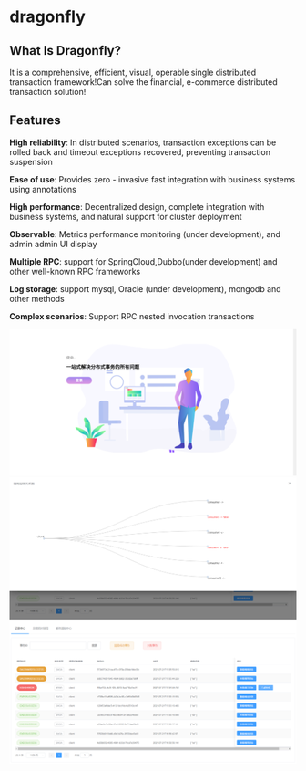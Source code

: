 # dragonfly

## What Is Dragonfly?
It is a comprehensive, efficient, visual, operable single distributed transaction framework!Can solve the financial, e-commerce distributed transaction solution!

## Features

**High reliability**: In distributed scenarios, transaction exceptions can be rolled back and timeout exceptions recovered, preventing transaction suspension

**Ease of use**: Provides zero - invasive fast integration with business systems using annotations

**High performance**: Decentralized design, complete integration with business systems, and natural support for cluster deployment

**Observable**: Metrics performance monitoring (under development), and admin admin UI display

**Multiple RPC**: support for SpringCloud,Dubbo(under development) and other well-known RPC frameworks

**Log storage**: support mysql, Oracle (under development), mongodb and other methods

**Complex scenarios**: Support RPC nested invocation transactions

![图片](https://github.com/outman1234/dragonfly/blob/master/doc/1.png)
![图片](https://github.com/outman1234/dragonfly/blob/master/doc/2.png)
![图片](https://github.com/outman1234/dragonfly/blob/master/doc/3.png)